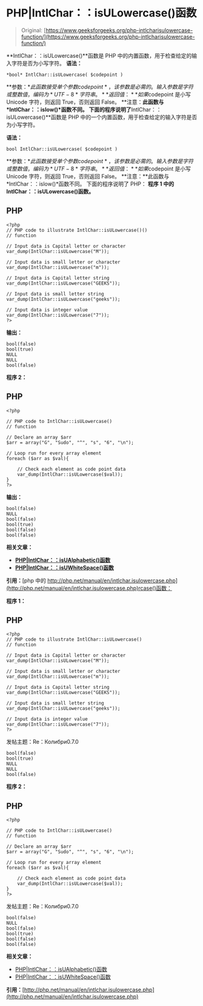 # PHP|IntlChar：：isULowercase()函数

> Original: [https://www.geeksforgeeks.org/php-intlcharisulowercase-function/](https://www.geeksforgeeks.org/php-intlcharisulowercase-function/)

**IntlChar：：isULowercase()**函数是 PHP 中的内置函数，用于检查给定的输入字符是否为小写字符。
**语法：**

```
*bool* IntlChar::isULowercase( $codepoint )
```

**参数：**此函数接受单个参数*$codepoint*，该参数是必需的。 输入参数是字符或整数值，编码为*UTF-8*字符串。
**返回值：**如果$codepoint 是小写 Unicode 字符，则返回 True，否则返回 False。
**注意：**此函数与*IntlChar：：islow()*函数不同。
下面的程序说明了**IntlChar：：isULowercase()**函数是 PHP 中的一个内置函数，用于检查给定的输入字符是否为小写字符。

**语法：**

```
bool IntlChar::isULowercase( $codepoint )
```

**参数：**此函数接受单个参数*$codepoint*，该参数是必需的。 输入参数是字符或整数值，编码为*UTF-8*字符串。
**返回值：**如果$codepoint 是小写 Unicode 字符，则返回 True，否则返回 False。
**注意：**此函数与*IntlChar：：islow()*函数不同。
下面的程序说明了 PHP：
**程序 1 中的 IntlChar：：isULowercase()函数。**

## PHP

```
<?php
// PHP code to illustrate IntlChar::isULowercase()()
// function

// Input data is Capital letter or character
var_dump(IntlChar::isULowercase("M"));

// Input data is small letter or character
var_dump(IntlChar::isULowercase("m"));

// Input data is Capital letter string
var_dump(IntlChar::isULowercase("GEEKS"));

// Input data is small letter string
var_dump(IntlChar::isULowercase("geeks"));

// Input data is integer value
var_dump(IntlChar::isULowercase("7"));
?>
```

**输出：**

```
bool(false)
bool(true)
NULL
NULL
bool(false)
```

**程序 2：**

## PHP

```
<?php

// PHP code to IntlChar::isULowercase()
// function

// Declare an array $arr
$arr = array("G", "Sudo", "^", "s", "6", "\n");

// Loop run for every array element
foreach ($arr as $val){

    // Check each element as code point data
    var_dump(IntlChar::isULowercase($val));
}
?>
```

**输出：**

```
bool(false) 
NULL 
bool(false) 
bool(true) 
bool(false) 
bool(false)
```

**相关文章：**

*   [**PHP|IntlChar：：isUAlphabetic()函数**](https://www.geeksforgeeks.org/php-intlcharisualphabetic-function/)
*   [**PHP|IntlChar：：isUWhiteSpace()函数**](https://www.geeksforgeeks.org/php-intlcharisuwhitespace-function/)

**引用：**[php 中的 http://php.net/manual/en/intlchar.isulowercase.php](http://php.net/manual/en/intlchar.isulowercase.php)rcase()函数：

**程序 1：**

## PHP

```
<?php
// PHP code to illustrate IntlChar::isULowercase()
// function

// Input data is Capital letter or character
var_dump(IntlChar::isULowercase("M"));

// Input data is small letter or character
var_dump(IntlChar::isULowercase("m"));

// Input data is Capital letter string
var_dump(IntlChar::isULowercase("GEEKS"));

// Input data is small letter string
var_dump(IntlChar::isULowercase("geeks"));

// Input data is integer value
var_dump(IntlChar::isULowercase("7"));
?>
```

发帖主题：Re：Колибри0.7.0

```
bool(false)
bool(true)
NULL
NULL
bool(false)
```

**程序 2：**

## PHP

```
<?php

// PHP code to IntlChar::isULowercase()
// function

// Declare an array $arr
$arr = array("G", "Sudo", "^", "s", "6", "\n");

// Loop run for every array element
foreach ($arr as $val){

    // Check each element as code point data
    var_dump(IntlChar::isULowercase($val));
}
?>
```

发帖主题：Re：Колибри0.7.0

```
bool(false) 
NULL 
bool(false) 
bool(true) 
bool(false) 
bool(false) 
```

**相关文章：**

*   [PHP|IntlChar：：isUAlphabetic()函数](https://www.geeksforgeeks.org/php-intlcharisualphabetic-function/)
*   [PHP|IntlChar：：isUWhiteSpace()函数](https://www.geeksforgeeks.org/php-intlcharisuwhitespace-function/)

**引用：**[http://php.net/manual/en/intlchar.isulowercase.php](http://php.net/manual/en/intlchar.isulowercase.php)